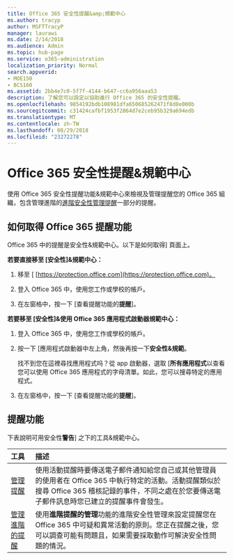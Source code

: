 ```yaml
---
title: Office 365 安全性提醒&amp;規範中心
ms.author: tracyp
author: MSFTTracyP
manager: laurawi
ms.date: 2/14/2018
ms.audience: Admin
ms.topic: hub-page
ms.service: o365-administration
localization_priority: Normal
search.appverid:
- MOE150
- BCS160
ms.assetid: 2bb4e7c0-5f7f-4144-b647-cc6a956aaa53
description: 了解您可以設定以協助進行 Office 365 的安全性提醒。
ms.openlocfilehash: 9854192bdb108981dfa650685262471f8d8e000b
ms.sourcegitcommit: c31424cafbf1953f2864d7e2ceb95b329a694edb
ms.translationtype: MT
ms.contentlocale: zh-TW
ms.lasthandoff: 08/29/2018
ms.locfileid: "23272278"
---
```

# <a name="alerts-in-the-office-365-security-amp-compliance-center"></a>Office 365 安全性提醒&amp;規範中心

使用 Office 365 安全性提醒功能&amp;規範中心來檢視及管理提醒您的 Office 365 組織，包含管理進階的[進階安全性管理提醒](office-365-cas-overview.md)一部分的提醒。
  
## <a name="how-to-get-to-the-office-365-alerts-features"></a>如何取得 Office 365 提醒功能

Office 365 中的提醒是安全性&amp;規範中心。以下是如何取得] 頁面上。
  
 **若要直接移至 [安全性]&amp;規範中心：**
  
1. 移至 [ [https://protection.office.com](https://protection.office.com)。
    
2. 登入 Office 365 中，使用您工作或學校的帳戶。 
    
3. 在左窗格中，按一下 [查看提醒功能的**提醒**]。 
    
 **若要移至 [安全性]&amp;使用 Office 365 應用程式啟動器規範中心：**
  
1. 登入 Office 365 中，使用您工作或學校的帳戶。 
    
2. 按一下 [應用程式啟動器中左上角，然後再按一下**安全性&amp;規範**。
    
    找不到您在這裡尋找應用程式吗？從 app 啟動器，選取 [**所有應用程式**以查看您可以使用 Office 365 應用程式的字母清單。如此，您可以搜尋特定的應用程式。 
    
3. 在左窗格中，按一下 [查看提醒功能的**提醒**]。 
    
## <a name="alerts-features"></a>提醒功能

下表說明可用安全性**警告**] 之下的工具&amp;規範中心。 
  
|**工具**|**描述**|
|:-----|:-----|
|[管理提醒](create-activity-alerts.md) <br/> |使用活動提醒時要傳送電子郵件通知給您自己或其他管理員的使用者在 Office 365 中執行特定的活動。活動提醒類似於搜尋 Office 365 稽核記錄的事件，不同之處在於您要傳送電子郵件訊息時您已建立的提醒事件會發生。  <br/> |
|[管理進階的提醒](office-365-cas-overview.md) <br/> |使用**進階提醒的管理**功能的進階安全性管理來設定提醒您在 Office 365 中可疑和異常活動的原則。您正在提醒之後，您可以調查可能有問題且，如果需要採取動作可解決安全性問題的情況。<br/> |
   

